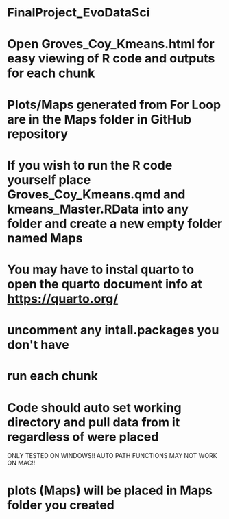 # FinalProject_EvoDataSci

# Open Groves_Coy_Kmeans.html for easy viewing of R code and outputs for each chunk
# Plots/Maps generated from For Loop are in the Maps folder in GitHub repository

# If you wish to run the R code yourself place Groves_Coy_Kmeans.qmd and kmeans_Master.RData into any folder and create a new empty folder named Maps
# You may have to instal quarto to open the quarto document info at https://quarto.org/
# uncomment any intall.packages you don't have
# run each chunk
# Code should auto set working directory and pull data from it regardless of were placed
ONLY TESTED ON WINDOWS!! AUTO PATH FUNCTIONS MAY NOT WORK ON MAC!!

# plots (Maps) will be placed in Maps folder you created 
